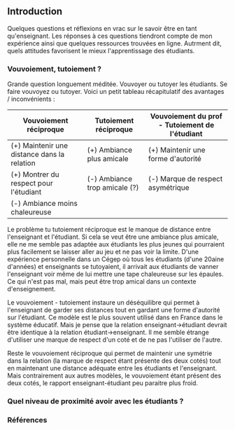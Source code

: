 ## Introduction

Quelques questions et réflexions en vrac sur le savoir être en tant qu'enseignant. Les réponses à ces questions tiendront compte de mon expérience ainsi que quelques ressources trouvées en ligne.
Autrment dit, quels attitudes favorisent le mieux l'apprentissage des étudiants.

### Vouvoiement, tutoiement ?

Grande question longuement méditée. Vouvoyer ou tutoyer les étudiants. Se faire vouvoyez ou tutoyer. Voici un petit tableau récapitulatif des avantages / inconvénients :

| Vouvoiement réciproque                        | Tutoiement réciproque         | Vouvoiement du prof - Tutoiement de l'étudiant |
|---|---|---|
| (+) Maintenir une distance dans la relation   | (+) Ambiance plus amicale     | (+) Maintenir une forme d'autorité |
| (+) Montrer du respect pour l'étudiant        | (-) Ambiance trop amicale (?) | (-) Marque de respect asymétrique  |
| (-) Ambiance moins chaleureuse                |                               |                                    |



Le problème tu tutoiement réciproque est le manque de distance entre l'enseignant et l'étudiant. Si cela se veut
être une ambiance plus amicale, elle ne me semble pas adaptée aux étudiants les plus jeunes qui pourraient 
plus facilement se laisser aller au jeu et ne pas voir la limite. D'une expérience personnelle dans un Cégep où tous les étudiants (d'une 20aine d'années) et enseignants se tutoyaient, il arrivait aux étudiants de vanner l'enseignant voir même de lui mettre une tape chaleureuse sur les épaules. Ce qui n'est pas mal, mais peut être trop amical dans un contexte d'enseignement. 

Le vouvoiement - tutoiement instaure un déséquilibre qui permet à l'enseignant de garder ses distances tout en gardant une forme d'autorité sur l'étudiant. Ce modèle est le plus souvent utilisé dans en France dans le système éducatif. Mais je pense que la relation enseignant->étudiant devrait être identique à la relation étudiant->enseignant. Il me semble étrange d'utiliser une marque de respect d'un coté et de ne pas l'utiliser de l'autre.

Reste le vouvoiement réciproque qui permet de maintenir une symétrie dans la relation (la marque de respect étant présente des deux cotés) tout en maintenant une distance adéquate entre les étudiants et l'enseignant. Mais contrairement aux autres modèles, le vouvoiement étant présent des deux cotés, le rapport enseignant-étudiant peu paraitre plus froid.

### Quel niveau de proximité avoir avec les étudiants ?

### Références
